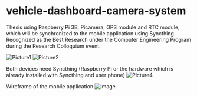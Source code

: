 # vehicle-dashboard-camera-system
Thesis using Raspberry Pi 3B, Picamera, GPS module and RTC module, which will be synchronized to the mobile application using Syncthing. Recognized as the Best Research under the Computer Engineering Program during the Research Colloquium event. 

![Picture1](https://github.com/mynameismaki/vehicle-dashboard-camera-system/assets/138430122/6450456f-6890-46ee-976e-dd415f9ed012)
![Picture2](https://github.com/mynameismaki/vehicle-dashboard-camera-system/assets/138430122/5e886edb-6b6c-4da1-933f-73774bae6b7b)

Both devices need Syncthing (Raspberry Pi or the hardware which is already installed with Syncthing and user phone)
![Picture4](https://github.com/mynameismaki/vehicle-dashboard-camera-system/assets/138430122/40c02159-a3f4-45c7-95c5-d2cf04249d9a)

Wireframe of the mobile application
![image](https://github.com/mynameismaki/vehicle-dashboard-camera-system/assets/138430122/863ab57f-fddb-4b32-9091-17c46ee3b37f)
